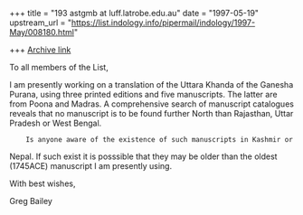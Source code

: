 +++
title = "193 astgmb at luff.latrobe.edu.au"
date = "1997-05-19"
upstream_url = "https://list.indology.info/pipermail/indology/1997-May/008180.html"

+++
[Archive link](https://list.indology.info/pipermail/indology/1997-May/008180.html)

To all members of the List,

I am presently working on a translation of the Uttara Khanda of the Ganesha
Purana, using three printed editions and five manuscripts.  The latter are
from Poona and Madras.  A comprehensive search of manuscript catalogues
reveals that no manuscript is to be found further North than Rajasthan,
Uttar Pradesh or West Bengal.

        Is anyone aware of the existence of such manuscripts in Kashmir or
Nepal. If such exist it is posssible that they may be older than the oldest
(1745ACE) manuscript I am presently using.

With best wishes,


Greg Bailey






